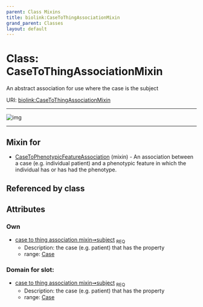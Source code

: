 ```yaml
---
parent: Class Mixins
title: biolink:CaseToThingAssociationMixin
grand_parent: Classes
layout: default
---
```


# Class: CaseToThingAssociationMixin


An abstract association for use where the case is the subject

URI: [biolink:CaseToThingAssociationMixin](https://w3id.org/biolink/vocab/CaseToThingAssociationMixin)


---

![img](http://yuml.me/diagram/nofunky;dir:TB/class/[Case]%3Csubject%201..1-%20[CaseToThingAssociationMixin],[CaseToPhenotypicFeatureAssociation]uses%20-.-%3E[CaseToThingAssociationMixin],[CaseToPhenotypicFeatureAssociation],[Case])

---


## Mixin for

 * [CaseToPhenotypicFeatureAssociation](CaseToPhenotypicFeatureAssociation.md) (mixin)  - An association between a case (e.g. individual patient) and a phenotypic feature in which the individual has or has had the phenotype.

## Referenced by class


## Attributes


### Own

 * [case to thing association mixin➞subject](case_to_thing_association_mixin_subject.md)  <sub>REQ</sub>
    * Description: the case (e.g. patient) that has the property
    * range: [Case](Case.md)

### Domain for slot:

 * [case to thing association mixin➞subject](case_to_thing_association_mixin_subject.md)  <sub>REQ</sub>
    * Description: the case (e.g. patient) that has the property
    * range: [Case](Case.md)

